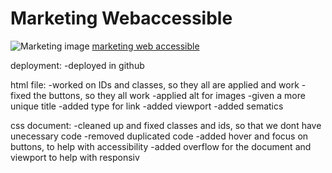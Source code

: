 # Marketing Webaccessible
![Marketing image](Assets/digital-marketing-meeting.jpg)
[marketing web accessible](https://nvrtis.github.io/marketing_webaccessible/)

deployment:
-deployed in github

html file:
-worked on IDs and classes, so they all are applied and work
-fixed the buttons, so they all work
-applied alt for images
-given a more unique title
-added type for link
-added viewport
-added sematics

css document:
-cleaned up and fixed classes and ids, so that we dont have unecessary code
-removed duplicated code
-added hover and focus on buttons, to help with accessibility
-added overflow for the document and viewport to help with responsiv
